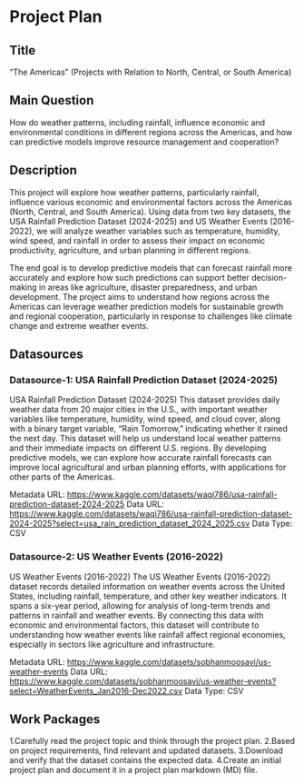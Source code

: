 
# **Project Plan**

## **Title**
“The Americas” (Projects with Relation to North, Central, or South America)

## **Main Question**

How do weather patterns, including rainfall, influence economic and environmental conditions in different regions across the Americas, and how can predictive models improve resource management and cooperation?

## **Description**

This project will explore how weather patterns, particularly rainfall, influence various economic and environmental factors across the Americas (North, Central, and South America). Using data from two key datasets, the USA Rainfall Prediction Dataset (2024-2025) and US Weather Events (2016-2022), we will analyze weather variables such as temperature, humidity, wind speed, and rainfall in order to assess their impact on economic productivity, agriculture, and urban planning in different regions.

The end goal is to develop predictive models that can forecast rainfall more accurately and explore how such predictions can support better decision-making in areas like agriculture, disaster preparedness, and urban development. The project aims to understand how regions across the Americas can leverage weather prediction models for sustainable growth and regional cooperation, particularly in response to challenges like climate change and extreme weather events.

## **Datasources**

### **Datasource-1: USA Rainfall Prediction Dataset (2024-2025)**
 

USA Rainfall Prediction Dataset (2024-2025)
This dataset provides daily weather data from 20 major cities in the U.S., with important weather variables like temperature, humidity, wind speed, and cloud cover, along with a binary target variable, “Rain Tomorrow,” indicating whether it rained the next day. This dataset will help us understand local weather patterns and their immediate impacts on different U.S. regions. By developing predictive models, we can explore how accurate rainfall forecasts can improve local agricultural and urban planning efforts, with applications for other parts of the Americas.

Metadata URL: https://www.kaggle.com/datasets/waqi786/usa-rainfall-prediction-dataset-2024-2025
Data URL: https://www.kaggle.com/datasets/waqi786/usa-rainfall-prediction-dataset-2024-2025?select=usa_rain_prediction_dataset_2024_2025.csv
Data Type: CSV

### **Datasource-2: US Weather Events (2016-2022)**


US Weather Events (2016-2022)
The US Weather Events (2016-2022) dataset records detailed information on weather events across the United States, including rainfall, temperature, and other key weather indicators. It spans a six-year period, allowing for analysis of long-term trends and patterns in rainfall and weather events. By connecting this data with economic and environmental factors, this dataset will contribute to understanding how weather events like rainfall affect regional economies, especially in sectors like agriculture and infrastructure.

Metadata URL: https://www.kaggle.com/datasets/sobhanmoosavi/us-weather-events
Data URL: https://www.kaggle.com/datasets/sobhanmoosavi/us-weather-events?select=WeatherEvents_Jan2016-Dec2022.csv
Data Type: CSV

## **Work Packages**

1.Carefully read the project topic and think through the project plan.
2.Based on project requirements, find relevant and updated datasets.
3.Download and verify that the dataset contains the expected data.
4.Create an initial project plan and document it in a project plan markdown (MD) file.


